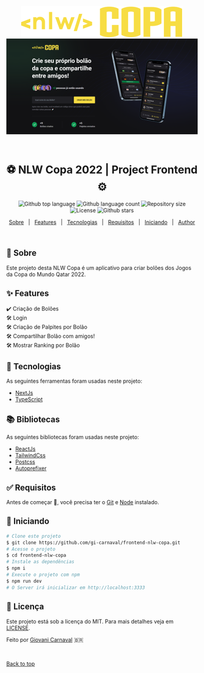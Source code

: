<div align="center" id="top"> 
  <img src="https://github.com/gi-carnaval/frontend-nlw-copa/blob/master/src/assets/logo.svg" alt="NLW COPA" />
  <img src="https://github.com/gi-carnaval/frontend-nlw-copa/blob/master/src/assets/web-1.png" alt="NLW COPA" />

  &#xa0;

</div>

<h1 align="center">⚽️ NLW Copa 2022 | Project Frontend ⚙️</h1>

<p align="center">
  <img alt="Github top language" src="https://img.shields.io/github/languages/top/gi-carnaval/frontend-nlw-copa?color=56BEB8">
  <img alt="Github language count" src="https://img.shields.io/github/languages/count/gi-carnaval/frontend-nlw-copa?color=56BEB8">
  <img alt="Repository size" src="https://img.shields.io/github/repo-size/gi-carnaval/frontend-nlw-copa?color=56BEB8">
  <img alt="License" src="https://img.shields.io/github/license/gi-carnaval/frontend-nlw-copa?color=56BEB8">
  <img alt="Github stars" src="https://img.shields.io/github/stars/gi-carnaval/frontend-nlw-copa?color=56BEB8" />
</p>

<p align="center">
  <a href="#dart-sobre">Sobre</a> &#xa0; | &#xa0; 
  <a href="#sparkles-features">Features</a> &#xa0; | &#xa0;
  <a href="#rocket-tecnologias">Tecnologias</a> &#xa0; | &#xa0;
  <a href="#white_check_mark-requisitos">Requisitos</a> &#xa0; | &#xa0;
  <a href="#checkered_flag-iniciando">Iniciando</a> &#xa0; | &#xa0;
  <!--<a href="#memo-licença">Licença</a> &#xa0; | &#xa0;-->
  <a href="https://github.com/gi-carnaval" target="_blank">Author</a>
</p>

<br>

## :dart: Sobre ##

Este projeto desta NLW Copa é um aplicativo para criar bolões dos Jogos da Copa do Mundo Qatar 2022.

## :sparkles: Features ##

:heavy_check_mark: Criação de Bolões\
:hammer_and_wrench: Login\
:hammer_and_wrench: Criação de Palpites por Bolão\
:hammer_and_wrench: Compartilhar Bolão com amigos!\
:hammer_and_wrench: Mostrar Ranking por Bolão

## :rocket: Tecnologias ##

As seguintes ferramentas foram usadas neste projeto:

- [NextJs](https://nextjs.org/)
- [TypeScript](https://www.typescriptlang.org/)

## 📚️ Bibliotecas ##

As seguintes bibliotecas foram usadas neste projeto:

- [ReactJs]()
- [TailwindCss]()
- [Postcss]()
- [Autoprefixer]()

## :white_check_mark: Requisitos ##

Antes de começar :checkered_flag:, você precisa ter o [Git](https://git-scm.com) e [Node](https://nodejs.org/en/) instalado.

## :checkered_flag: Iniciando ##

```bash
# Clone este projeto
$ git clone https://github.com/gi-carnaval/frontend-nlw-copa.git
# Acesse o projeto
$ cd frontend-nlw-copa
# Instale as dependências
$ npm i
# Execute o projeto com npm
$ npm run dev
# O Server irá inicializar em http://localhost:3333
```


## :memo: Licença ##


Este projeto está sob a licença do MIT. Para mais detalhes veja em [LICENSE](LICENSE.md).


Feito por <a href="https://github.com/gi-carnaval" target="_blank">Giovani Carnaval</a> 🇧🇷


&#xa0;

<a href="#top">Back to top</a>
